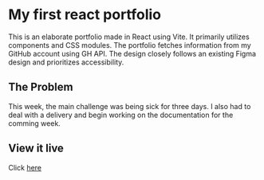 # My first react portfolio

This is an elaborate portfolio made in React using Vite. It primarily utilizes components and CSS modules. The portfolio fetches information from my GitHub account using GH API. The design closely follows an existing Figma design and prioritizes accessibility.

## The Problem

This week, the main challenge was being sick for three days. I also had to deal with a delivery and begin working on the documentation for the comming week. 

## View it live
Click [here](https://arnaus-react-portafolio.netlify.app/)